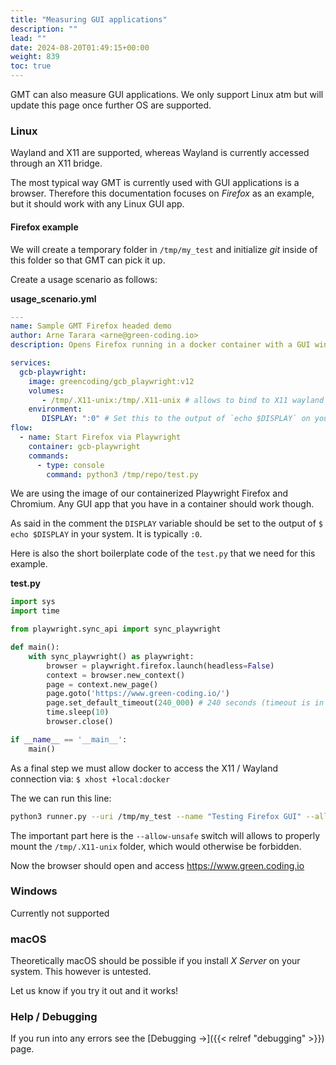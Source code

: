 ```yaml
---
title: "Measuring GUI applications"
description: ""
lead: ""
date: 2024-08-20T01:49:15+00:00
weight: 839
toc: true
---
```


GMT can also measure GUI applications. We only support Linux atm but will update this page once further OS are supported.

### Linux

Wayland and X11 are supported, whereas Wayland is currently accessed through an X11 bridge.

The most typical way GMT is currently used with GUI applications is a browser. Therefore this documentation focuses on *Firefox* as an example, but it should work with any Linux GUI app.

#### Firefox example

We will create a temporary folder in `/tmp/my_test` and initialize *git* inside of this folder so that GMT can pick it up.

Create a usage scenario as follows:

**usage_scenario.yml**
```yaml
---
name: Sample GMT Firefox headed demo
author: Arne Tarara <arne@green-coding.io>
description: Opens Firefox running in a docker container with a GUI window on Ubuntu Linux

services:
  gcb-playwright:
    image: greencoding/gcb_playwright:v12
    volumes:
       - /tmp/.X11-unix:/tmp/.X11-unix # allows to bind to X11 wayland bridge
    environment:
       DISPLAY: ":0" # Set this to the output of `echo $DISPLAY` on your system
flow:
  - name: Start Firefox via Playwright
    container: gcb-playwright
    commands:
      - type: console
        command: python3 /tmp/repo/test.py
```

We are using the image of our containerized Playwright Firefox and Chromium. Any GUI app that you have in a container should work though.

As said in the comment the `DISPLAY` variable should be set to the output of `$ echo $DISPLAY` in your system. It is typically `:0`.

Here is also the short boilerplate code of the `test.py` that we need for this example.

**test.py**
```python
import sys
import time

from playwright.sync_api import sync_playwright

def main():
    with sync_playwright() as playwright:
        browser = playwright.firefox.launch(headless=False)
        context = browser.new_context()
        page = context.new_page()
        page.goto('https://www.green-coding.io/')
        page.set_default_timeout(240_000) # 240 seconds (timeout is in milliseconds)
        time.sleep(10)
        browser.close()

if __name__ == '__main__':
    main()
```

As a final step we must allow docker to access the X11 / Wayland connection via: `$ xhost +local:docker`

The we can run this line:
```bash
python3 runner.py --uri /tmp/my_test --name "Testing Firefox GUI" --allow-unsafe
```

The important part here is the `--allow-unsafe` switch will allows to properly mount the `/tmp/.X11-unix` folder, which would otherwise be forbidden.

Now the browser should open and access https://www.green.coding.io

### Windows

Currently not supported

### macOS

Theoretically macOS should be possible if you install *X Server* on your system. This however is untested.

Let us know if you try it out and it works!

### Help / Debugging
If you run into any errors see the [Debugging →]({{< relref "debugging" >}}) page.
